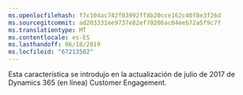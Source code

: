 ```yaml
---
ms.openlocfilehash: f7c104ac742f03992ff8b20cce162c40f8e3f26d
ms.sourcegitcommit: ad203331ee9737e82ef70206ac04eeb72a5f9c7f
ms.translationtype: MT
ms.contentlocale: es-ES
ms.lasthandoff: 06/18/2019
ms.locfileid: "67213502"
---
```

Esta característica se introdujo en la actualización de julio de 2017 de Dynamics 365 (en línea) Customer Engagement.
